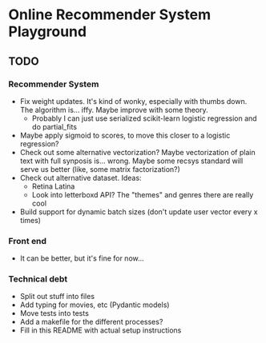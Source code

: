 # Online Recommender System Playground

## TODO

### Recommender System

- Fix weight updates. It's kind of wonky, especially with thumbs down. The algorithm is... iffy. Maybe improve with some theory.
    - Probably I can just use serialized scikit-learn logistic regression and do partial_fits
- Maybe apply sigmoid to scores, to move this closer to a logistic regression?
- Check out some alternative vectorization? Maybe vectorization of plain text with full synposis is... wrong. Maybe some recsys standard will serve us better (like, some matrix factorization?)
- Check out alternative dataset. Ideas:
    - Retina Latina
    - Look into letterboxd API? The "themes" and genres there are really cool
- Build support for dynamic batch sizes (don't update user vector every x times)


### Front end

- It can be better, but it's fine for now...

### Technical debt

- Split out stuff into files
- Add typing for movies, etc (Pydantic models)
- Move tests into tests
- Add a makefile for the different processes?
- Fill in this README with actual setup instructions